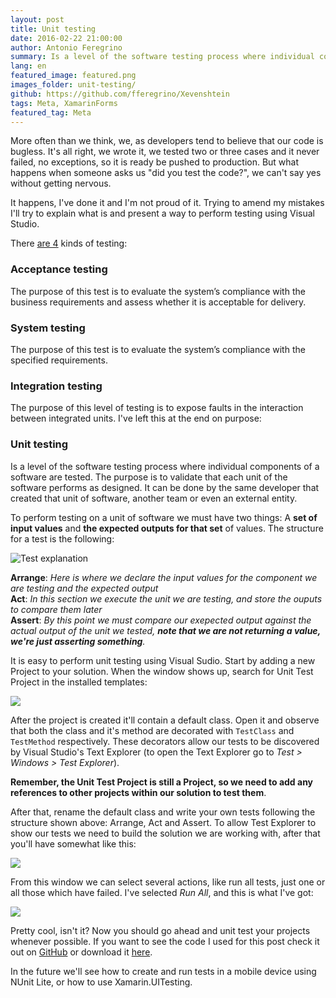 ```yaml
---
layout: post
title: Unit testing
date: 2016-02-22 21:00:00
author: Antonio Feregrino
summary: Is a level of the software testing process where individual components of a software are tested. The purpose is to validate that each unit of the software performs as designed.
lang: en
featured_image: featured.png
images_folder: unit-testing/
github: https://github.com/fferegrino/Xevenshtein
tags: Meta, XamarinForms
featured_tag: Meta
---
```


More often than we think, we, as developers tend to believe that our code is bugless. It's all right, we wrote it, we tested two or three cases and it never failed, no exceptions, so it is ready be pushed to production. But what happens when someone asks us "did you test the code?", we can't say yes without getting nervous.

It happens, I've done it and I'm not proud of it. Trying to amend my mistakes I'll try to explain what is and present a way to perform testing using Visual Studio.

There <a href="http://softwaretestingfundamentals.com/software-testing-levels/" target="_blank" rel="nofollow">are 4</a> kinds of testing:  

### Acceptance testing
The purpose of this test is to evaluate the system’s compliance with the business requirements and assess whether it is acceptable for delivery.  

### System testing
The purpose of this test is to evaluate the system’s compliance with the specified requirements.  

### Integration testing
The purpose of this level of testing is to expose faults in the interaction between integrated units.
I've left this at the end on purpose:  

### Unit testing
Is a level of the software testing process where individual components of a software are tested. The purpose is to validate that each unit of the software performs as designed. It can be done by the same developer that created that unit of software, another team or even an external entity.

To perform testing on a unit of software we must have two things: A **set of input values** and **the expected outputs for that set** of values. The structure for a test is the following:  

<img src="/images/unit-testing__test-explanation-2.png" title="Test explanation" />


**Arrange**: *Here is where we declare the input values for the component we are testing and the expected output*  
**Act**: *In this section we execute the unit we are testing, and store the ouputs to compare them later*  
**Assert**: *By this point we must compare our exepected output against the actual output of the unit we tested, **note that we are not returning a value, we're just asserting something**.*

It is easy to perform unit testing using Visual Sudio. Start by adding a new Project to your solution. When the window shows up, search for Unit Test Project in the installed templates:  

<img src="/images/unit-testing__add-new-test-project.png" />

After the project is created it'll contain a default class.
Open it and observe that both the class and it's method are decorated with `TestClass` and `TestMethod` respectively. These decorators allow our tests to be discovered by Visual Studio's Text Explorer (to open the Text Explorer go to *Test > Windows > Test Explorer*).

**Remember, the Unit Test Project is still a Project, so we need to add any references to other projects within our solution to test them**.

After that, rename the default class and write your own tests following the structure shown above: Arrange, Act and Assert. To allow Test Explorer to show our tests we need to build the solution we are working with, after that you'll have somewhat like this:  

<img src="/images/unit-testing__test-explorer-not-ran.png" />

From this window we can select several actions, like run all tests, just one or all those which have failed. I've selected *Run All*, and this is what I've got:  

<img src="/images/unit-testing__test-explorer-ran.png" />

Pretty cool, isn't it? Now you should go ahead and unit test your projects whenever possible. If you want to see the code I used for this post check it out on [GitHub](https://github.com/fferegrino/Xevenshtein) or download it [here](https://github.com/fferegrino/Xevenshtein/releases/download/b-p-1/Xevenshtein-test-post.zip).


In the future we'll see how to create and run tests in a mobile device using NUnit Lite, or how to use Xamarin.UITesting.
